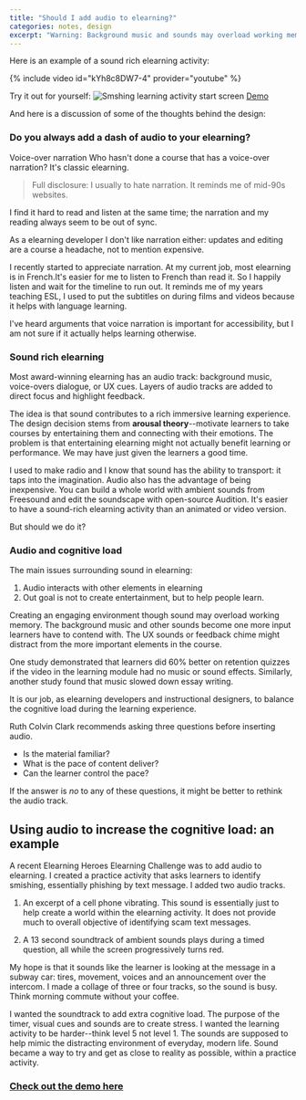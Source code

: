 ```yaml
---
title: "Should I add audio to elearning?"
categories: notes, design
excerpt: "Warning: Background music and sounds may overload working memory and reduce retention"
---
```


Here is an example of a sound rich elearning activity:

{% include video id="kYh8c8DW7-4" provider="youtube" %}

Try it out for yourself:
![Smshing learning activity start screen](/blog/assets/images/smshing_activity.jpg)
[Demo](http://jessicagrosman.ca/smshing/story_html5.html)

And here is a discussion of some of the thoughts behind the design:

### Do you always add a dash of audio to your elearning?

Voice-over narration
Who hasn't done a course that has a voice-over narration? It's classic elearning. 

> Full disclosure: I usually to hate narration. It reminds me of mid-90s websites.

I find it hard to read and listen at the same time; the narration and my reading always seem to be out of sync. 

As a elearning developer I don't like narration either: updates and editing are a course a headache, not to mention expensive.  

I recently started to appreciate narration. At my current job, most elearning is in French.It's easier for me to listen to French than read it. So I happily listen and wait for the timeline to run out. It reminds me of my years teaching ESL, I used to put the subtitles on during films and videos because it helps with language learning.

I've heard arguments that voice narration is important for accessibility, but I am not sure if it actually helps learning otherwise.

### Sound rich elearning 

Most award-winning elearning has an audio track: background music, voice-overs dialogue, or UX cues. Layers of audio tracks are added to direct focus and highlight feedback. 

The idea is that sound contributes to a rich immersive learning experience. The design decision stems from **arousal theory**--motivate learners to take courses by entertaining them and connecting with their emotions. The problem is that entertaining elearning might not actually benefit learning or performance. We may have just given the learners a good time.

I used to make radio and I know that sound has the ability to transport: it taps into the imagination. Audio also has the advantage of being inexpensive. You can build a whole world with ambient sounds from Freesound and edit the soundscape with open-source Audition. It's easier to have a sound-rich elearning activity than an animated or video version.

But should we do it?

### Audio and cognitive load

The main issues surrounding sound in elearning:
1. Audio interacts with other elements in elearning 
2. Out goal is not to create entertainment, but to help people learn. 
 
Creating an engaging environment though sound may overload working memory. The background music and other sounds become one more input learners have to contend with. The UX sounds or feedback chime might distract from the more important elements in the course. 

One study demonstrated that learners did 60% better on retention quizzes if the video in the learning module had no music or sound effects. Similarly, another study found that music slowed down essay writing.

It is our job, as elearning developers and instructional designers, to balance the cognitive load during the learning experience. 

Ruth Colvin Clark recommends asking three questions before inserting audio.


- Is the material familiar?
- What is the pace of content deliver?
- Can the learner control the pace?

If the answer is *no* to any of these questions, it might be better to rethink the audio track.

## Using audio to increase the cognitive load: an example

A recent Elearning Heroes Elearning Challenge was to add audio to elearning. I created a practice activity that asks learners to identify smishing, essentially phishing by text message. I added two audio tracks.

1. An excerpt of a cell phone vibrating. This sound is essentially just to help create a world within the elearning activity. It does not provide much to overall objective of identifying scam text messages. 

2. A 13 second soundtrack of ambient sounds plays during a timed question, all while the screen progressively turns red. 

My hope is that it sounds like the learner is looking at the message in a subway car: tires, movement, voices and an announcement over the intercom. I made a collage of three or four tracks, so the sound is busy. Think morning commute without your coffee. 

I wanted the soundtrack to add extra cognitive load. The purpose of the timer, visual cues and sounds are to create stress. I wanted the learning activity to be harder--think level 5 not level 1. The sounds are supposed to help mimic the distracting environment of everyday, modern life. Sound became a way to try and get as close to reality as possible, within a practice activity. 


### [Check out the demo here](http://jessicagrosman.ca/smshing/story_html5.html)

